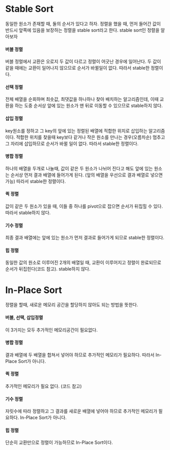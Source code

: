 # Stable Sort
동일한 원소가 존재할 때, 둘의 순서가 있다고 하자. 정렬을 했을 때, 먼저 들어간 값이 반드시 앞쪽에 있음을 보장하는 정렬을 stable sort라고 한다. stable sort인 정렬을 알아보자

#### 버블 정렬
버블 정렬에서 교환은 오로지 두 값이 다르고 정렬이 어긋난 경우에 일어난다. 두 값이 같을 때에는 교환이 일어나지 않으므로 순서가 바뀔일이 없다. 따라서 stable한 정렬이다.

#### 선택 정렬
전체 배열을 순회하며 최솟값, 최댓값을 하나하나 찾아 배치하는 알고리즘인데, 이때 교환을 하는 도중 순서상 앞에 있는 원소가 맨 뒤로 이동할 수 있으므로 stable하지 않다.

#### 삽입 정렬
key원소를 정하고 그 key의 앞에 있는 정렬된 배열에 적합한 위치로 삽입하는 알고리즘이다. 적합한 위치를 찾을때 key보다 같거나 작은 원소를 만나는 경우(오름차순) 멈추고 그 자리에
삽입하므로 순서가 바뀔 일이 없다. 따라서 stable한 정렬이다. 

#### 병합 정렬
하나의 배열을 두개로 나눌때, 값이 같은 두 원소가 나뉘어 진다고 해도 앞에 있는 원소는 순서상 먼저 결과 배열에 들어가게 된다. (앞의 배열을 우선으로 결과 배열로 넣으면 가능) 따라서
stable한 정렬이다.

#### 퀵 정렬
값이 같은 두 원소가 있을 때, 이들 중 하나를 pivot으로 잡으면 순서가 뒤집힐 수 있다. 따라서 stable하지 않다.

#### 기수 정렬
최종 결과 배열에는 앞에 있는 원소가 먼저 결과로 들어가게 되므로 stable한 정렬이다.

#### 힙 정렬
동일한 값의 원소로 이루어진 2개의 배열일 때, 교환이 이루어지고 정렬이 완료되므로 순서가 뒤집힌다(코드 참고). stable하지 않다.

# In-Place Sort
정렬을 할때, 새로운 메모리 공간을 할당하지 않아도 되는 방법을 뜻한다.

#### 버블, 선택, 삽입정렬
이 3가지는 모두 추가적인 메모리공간이 필요없다.

#### 병합 정렬
결과 배열에 두 배열을 합쳐서 넣어야 하므로 추가적인 메모리가 필요하다. 따라서 In-Place Sort가 아니다.

#### 퀵 정렬
추가적인 메모리가 필요 없다. (코드 참고)

#### 기수 정렬
자릿수에 따라 정렬하고 그 결과를 새로운 배열에 넣어야 하므로 추가적인 메모리가 필요하다. In-Place Sort가 아니다.

#### 힙 정렬
단순히 교환만으로 정렬이 가능하므로 In-Place Sort이다.
